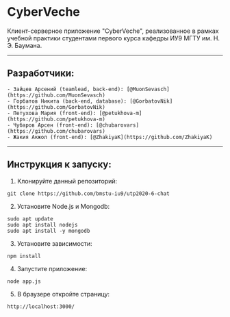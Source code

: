 # CyberVeche
Клиент-серверное приложение "CyberVeche", реализованное в рамках учебной практики студентами первого курса кафедры ИУ9 МГТУ им. Н. Э. Баумана.
***

## Разработчики:
	- Зайцев Арсений (teamlead, back-end): [@MuonSevasch](https://github.com/MuonSevasch)
	- Горбатов Никита (back-end, database): [@GorbatovNik](https://github.com/GorbatovNik)
	- Петухова Мария (front-end): [@petukhova-m](https://github.com/petukhova-m)
	- Чубаров Арсен (front-end): [@chubarovars](https://github.com/chubarovars)
	- Жакия Акжол (front-end): [@ZhakiyaK](https://github.com/ZhakiyaK)
***
## Инструкция к запуску:
1. Клонируйте данный репозиторий:
```
git clone https://github.com/bmstu-iu9/utp2020-6-chat
```
2. Установите Node.js и Mongodb:
```
sudo apt update
sudo apt install nodejs
sudo apt install -y mongodb
```
3. Установите зависимости:
```
npm install
```
4. Запустите приложение:
```
node app.js
```
5. В браузере откройте страницу:
```
http://localhost:3000/
```

